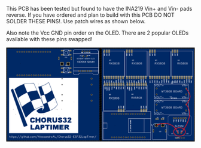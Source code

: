 This PCB has been tested but found to have the INA219 Vin+ and Vin- pads reverse.  If you have ordered and plan to build with this PCB DO NOT SOLDER THESE PINS!.  Use patch wires as shown below.

Also note the Vcc GND pin order on the OLED.  There are 2 popular OLEDs available with these pins swapped!

![patch wires](PCB_V1.png)
